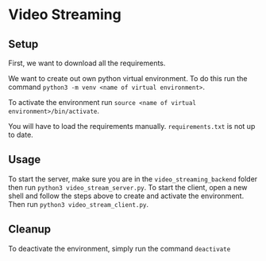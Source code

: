 # Video Streaming

## Setup

First, we want to download all the requirements.

We want to create out own python virtual environment. To do this run the command `python3 -m venv <name of virtual environment>`.

To activate the environment run `source <name of virtual environment>/bin/activate`. 

You will have to load the requirements manually. `requirements.txt` is not up to date.

## Usage 
To start the server, make sure you are in the `video_streaming_backend` folder then run  `python3 video_stream_server.py`. To start the client, open a new shell and follow the steps above to create and activate the environment. Then run `python3 video_stream_client.py`.

## Cleanup

To deactivate the environment, simply run the command `deactivate`